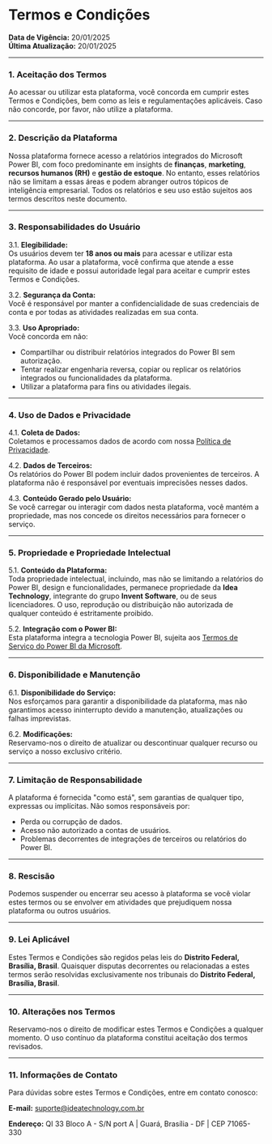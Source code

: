 # **Termos e Condições**

**Data de Vigência:** 20/01/2025  
**Última Atualização:** 20/01/2025

---

### **1. Aceitação dos Termos**  
Ao acessar ou utilizar esta plataforma, você concorda em cumprir estes Termos e Condições, bem como as leis e regulamentações aplicáveis. Caso não concorde, por favor, não utilize a plataforma.

---

### **2. Descrição da Plataforma**  
Nossa plataforma fornece acesso a relatórios integrados do Microsoft Power BI, com foco predominante em insights de **finanças**, **marketing**, **recursos humanos (RH)** e **gestão de estoque**. No entanto, esses relatórios não se limitam a essas áreas e podem abranger outros tópicos de inteligência empresarial. Todos os relatórios e seu uso estão sujeitos aos termos descritos neste documento.  

---

### **3. Responsabilidades do Usuário**  
3.1. **Elegibilidade:**  
Os usuários devem ter **18 anos ou mais** para acessar e utilizar esta plataforma. Ao usar a plataforma, você confirma que atende a esse requisito de idade e possui autoridade legal para aceitar e cumprir estes Termos e Condições.  

3.2. **Segurança da Conta:**  
Você é responsável por manter a confidencialidade de suas credenciais de conta e por todas as atividades realizadas em sua conta.  

3.3. **Uso Apropriado:**  
Você concorda em não:  
- Compartilhar ou distribuir relatórios integrados do Power BI sem autorização.  
- Tentar realizar engenharia reversa, copiar ou replicar os relatórios integrados ou funcionalidades da plataforma.  
- Utilizar a plataforma para fins ou atividades ilegais.  

---

### **4. Uso de Dados e Privacidade**  
4.1. **Coleta de Dados:**  
Coletamos e processamos dados de acordo com nossa [Política de Privacidade](https://github.com/IDEA-TECHNOLOGY-IT/docs-idea/edit/main/docs/privacy_policy/pp_pt_BR.md).  

4.2. **Dados de Terceiros:**  
Os relatórios do Power BI podem incluir dados provenientes de terceiros. A plataforma não é responsável por eventuais imprecisões nesses dados.  

4.3. **Conteúdo Gerado pelo Usuário:**  
Se você carregar ou interagir com dados nesta plataforma, você mantém a propriedade, mas nos concede os direitos necessários para fornecer o serviço.  

---

### **5. Propriedade e Propriedade Intelectual**  
5.1. **Conteúdo da Plataforma:**  
Toda propriedade intelectual, incluindo, mas não se limitando a relatórios do Power BI, design e funcionalidades, permanece propriedade da **Idea Technology**, integrante do grupo **Invent Software**, ou de seus licenciadores. O uso, reprodução ou distribuição não autorizada de qualquer conteúdo é estritamente proibido.  

5.2. **Integração com o Power BI:**  
Esta plataforma integra a tecnologia Power BI, sujeita aos [Termos de Serviço do Power BI da Microsoft](https://www.microsoft.com/en-us/legal/terms-of-use).  

---

### **6. Disponibilidade e Manutenção**  
6.1. **Disponibilidade do Serviço:**  
Nos esforçamos para garantir a disponibilidade da plataforma, mas não garantimos acesso ininterrupto devido a manutenção, atualizações ou falhas imprevistas.  

6.2. **Modificações:**  
Reservamo-nos o direito de atualizar ou descontinuar qualquer recurso ou serviço a nosso exclusivo critério.  

---

### **7. Limitação de Responsabilidade**  
A plataforma é fornecida "como está", sem garantias de qualquer tipo, expressas ou implícitas. Não somos responsáveis por:  
- Perda ou corrupção de dados.  
- Acesso não autorizado a contas de usuários.  
- Problemas decorrentes de integrações de terceiros ou relatórios do Power BI.  

---

### **8. Rescisão**  
Podemos suspender ou encerrar seu acesso à plataforma se você violar estes termos ou se envolver em atividades que prejudiquem nossa plataforma ou outros usuários.  

---

### **9. Lei Aplicável**  
Estes Termos e Condições são regidos pelas leis do **Distrito Federal, Brasília, Brasil**. Quaisquer disputas decorrentes ou relacionadas a estes termos serão resolvidas exclusivamente nos tribunais do **Distrito Federal, Brasília, Brasil**.  

---

### **10. Alterações nos Termos**  
Reservamo-nos o direito de modificar estes Termos e Condições a qualquer momento. O uso contínuo da plataforma constitui aceitação dos termos revisados.  

---

### **11. Informações de Contato**  
Para dúvidas sobre estes Termos e Condições, entre em contato conosco:  

**E-mail:** suporte@ideatechnology.com.br  

**Endereço:** QI 33 Bloco A - S/N port A | Guará, Brasília - DF | CEP 71065-330  
